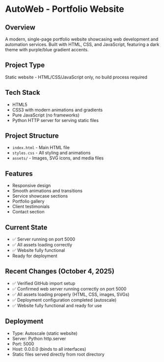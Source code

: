 # AutoWeb - Portfolio Website

## Overview
A modern, single-page portfolio website showcasing web development and automation services. Built with HTML, CSS, and JavaScript, featuring a dark theme with purple/blue gradient accents.

## Project Type
Static website - HTML/CSS/JavaScript only, no build process required

## Tech Stack
- HTML5
- CSS3 with modern animations and gradients
- Pure JavaScript (no frameworks)
- Python HTTP server for serving static files

## Project Structure
- `index.html` - Main HTML file
- `styles.css` - All styling and animations
- `assets/` - Images, SVG icons, and media files

## Features
- Responsive design
- Smooth animations and transitions
- Service showcase sections
- Portfolio gallery
- Client testimonials
- Contact section

## Current State
- ✅ Server running on port 5000
- ✅ All assets loading correctly
- ✅ Website fully functional
- Ready for deployment

## Recent Changes (October 4, 2025)
- ✅ Verified GitHub import setup
- ✅ Confirmed web server running correctly on port 5000
- ✅ All assets loading properly (HTML, CSS, images, SVGs)
- ✅ Deployment configuration completed (autoscale)
- ✅ Website fully functional and ready for use

## Deployment
- Type: Autoscale (static website)
- Server: Python http.server
- Port: 5000
- Host: 0.0.0.0 (binds to all interfaces)
- Static files served directly from root directory
